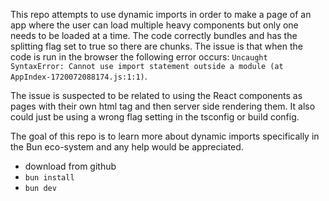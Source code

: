 This repo attempts to use dynamic imports in order to make a page of an app where the user can load multiple heavy components but only one needs to be loaded at a time. The code correctly bundles and has the splitting flag set to true so there are chunks. The issue is that when the code is run in the browser the following error occurs:  `Uncaught SyntaxError: Cannot use import statement outside a module (at AppIndex-1720072088174.js:1:1)`. 

The issue is suspected to be related to using the React components as pages with their own html tag and then server side rendering them. It also could just be using a wrong flag setting in the tsconfig or build config.

The goal of this repo is to learn more about dynamic imports specifically in the Bun eco-system and any help would be appreciated.

- download from github
- `bun install`
- `bun dev`
